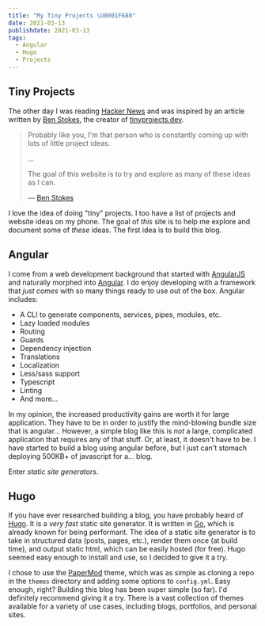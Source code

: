 ```yaml
---
title: "My Tiny Projects \U0001F680"
date: 2021-03-13
publishdate: 2021-03-13
tags:
  - Angular
  - Hugo
  - Projects
---
```


## Tiny Projects

The other day I was reading [Hacker News][4] and was inspired by an article written by [Ben Stokes][5], the creator of [tinyprojects.dev][1].

> Probably like you, I'm that person who is constantly coming up with lots of little project ideas.
>
> ...
>
> The goal of this website is to try and explore as many of these ideas as I can.
>
> — [Ben Stokes][1]

I love the idea of doing "tiny" projects. I too have a list of projects and website ideas on my phone. The goal of _this_ site is to help me explore and document some of _these_ ideas. The first idea is to build this blog.

## Angular

I come from a web development background that started with [AngularJS][6] and naturally morphed into [Angular][7]. I do enjoy developing with a framework that _just comes_ with so many things ready to use out of the box. Angular includes:

- A CLI to generate components, services, pipes, modules, etc.
- Lazy loaded modules
- Routing
- Guards
- Dependency injection
- Translations
- Localization
- Less/sass support
- Typescript
- Linting
- And more...

In my opinion, the increased productivity gains are worth it for large application. They have to be in order to justify the mind-blowing bundle size that is angular... However, a simple blog like this is _not_ a large, complicated application that requires any of that stuff. Or, at least, it doesn't have to be. I have started to build a blog using angular before, but I just can't stomach deploying 500KB+ of javascript for a... blog.

Enter _static site generators_.

## Hugo

If you have ever researched building a blog, you have probably heard of [Hugo][2]. It is a _very fast_ static site generator. It is written in [Go][3], which is already known for being performant. The idea of a static site generator is to take in structured data (posts, pages, etc.), render them once (at build time), and output static html, which can be easily hosted (for free). Hugo seemed easy enough to install and use, so I decided to give it a try.

I chose to use the [PaperMod][8] theme, which was as simple as cloning a repo in the `themes` directory and adding some options to `config.yml`. Easy enough, right? Building this blog has been super simple (so far). I'd definitely recommend giving it a try. There is a vast collection of themes available for a variety of use cases, including blogs, portfolios, and personal sites.

[1]: https://tinyprojects.dev/
[2]: https://gohugo.io
[3]: https://golang.org
[4]: https://news.ycombinator.com
[5]: https://twitter.com/tinyprojectsdev
[6]: https://angularjs.org
[7]: https://angular.io
[8]: https://adityatelange.github.io/hugo-PaperMod/
